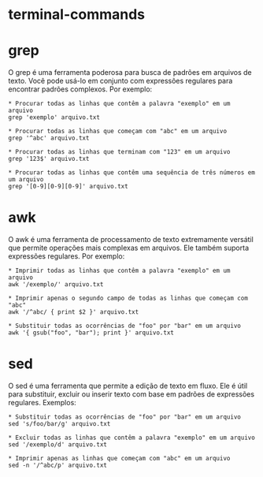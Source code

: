 # terminal-commands

# grep

O grep é uma ferramenta poderosa para busca de padrões em arquivos de texto. Você pode usá-lo em conjunto com expressões regulares para encontrar padrões complexos. Por exemplo:

    * Procurar todas as linhas que contêm a palavra "exemplo" em um arquivo
    grep 'exemplo' arquivo.txt
  
    * Procurar todas as linhas que começam com "abc" em um arquivo
    grep '^abc' arquivo.txt
    
    * Procurar todas as linhas que terminam com "123" em um arquivo
    grep '123$' arquivo.txt
    
    * Procurar todas as linhas que contêm uma sequência de três números em um arquivo
    grep '[0-9][0-9][0-9]' arquivo.txt


# awk

O awk é uma ferramenta de processamento de texto extremamente versátil que permite operações mais complexas em arquivos. Ele também suporta expressões regulares. Por exemplo:

    * Imprimir todas as linhas que contêm a palavra "exemplo" em um arquivo
    awk '/exemplo/' arquivo.txt
    
    * Imprimir apenas o segundo campo de todas as linhas que começam com "abc"
    awk '/^abc/ { print $2 }' arquivo.txt
    
    * Substituir todas as ocorrências de "foo" por "bar" em um arquivo
    awk '{ gsub("foo", "bar"); print }' arquivo.txt
  
  
# sed
  
O sed é uma ferramenta que permite a edição de texto em fluxo. Ele é útil para substituir, excluir ou inserir texto com base em padrões de expressões regulares. Exemplos:

    * Substituir todas as ocorrências de "foo" por "bar" em um arquivo
    sed 's/foo/bar/g' arquivo.txt
    
    * Excluir todas as linhas que contêm a palavra "exemplo" em um arquivo
    sed '/exemplo/d' arquivo.txt
    
    * Imprimir apenas as linhas que começam com "abc" em um arquivo
    sed -n '/^abc/p' arquivo.txt
